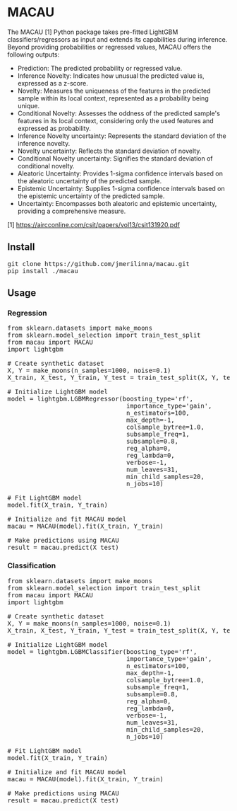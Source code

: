 # MACAU
The MACAU [1] Python package takes pre-fitted LightGBM classifiers/regressors as input and extends its capabilities during inference. Beyond providing probabilities or regressed values, MACAU offers the following outputs:

- Prediction: The predicted probability or regressed value.
- Inference Novelty: Indicates how unusual the predicted value is, expressed as a z-score.
- Novelty: Measures the uniqueness of the features in the predicted sample within its local context, represented as a probability being unique.
- Conditional Novelty: Assesses the oddness of the predicted sample's features in its local context, considering only the used features and expressed as probability.
- Inference Novelty uncertainty: Represents the standard deviation of the inference novelty.
- Novelty uncertainty: Reflects the standard deviation of novelty.
- Conditional Novelty uncertainty: Signifies the standard deviation of conditional novelty.
- Aleatoric Uncertainty: Provides 1-sigma confidence intervals based on the aleatoric uncertainty of the predicted sample.
- Epistemic Uncertainty: Supplies 1-sigma confidence intervals based on the epistemic uncertainty of the predicted sample.
- Uncertainty: Encompasses both aleatoric and epistemic uncertainty, providing a comprehensive measure.

[1] https://aircconline.com/csit/papers/vol13/csit131920.pdf

## Install
<pre>
git clone https://github.com/jmerilinna/macau.git
pip install ./macau
</pre>
## Usage

### Regression
<pre>
from sklearn.datasets import make_moons
from sklearn.model_selection import train_test_split
from macau import MACAU
import lightgbm

# Create synthetic dataset
X, Y = make_moons(n_samples=1000, noise=0.1)
X_train, X_test, Y_train, Y_test = train_test_split(X, Y, test_size=0.25)

# Initialize LightGBM model
model = lightgbm.LGBMRegressor(boosting_type='rf',
                                importance_type='gain',
                                n_estimators=100,
                                max_depth=-1,
                                colsample_bytree=1.0,
                                subsample_freq=1,
                                subsample=0.8,
                                reg_alpha=0,
                                reg_lambda=0,
                                verbose=-1,
                                num_leaves=31,
                                min_child_samples=20,
                                n_jobs=10)

# Fit LightGBM model
model.fit(X_train, Y_train)

# Initialize and fit MACAU model
macau = MACAU(model).fit(X_train, Y_train)

# Make predictions using MACAU
result = macau.predict(X_test)
</pre>


### Classification
<pre>
from sklearn.datasets import make_moons
from sklearn.model_selection import train_test_split
from macau import MACAU
import lightgbm

# Create synthetic dataset
X, Y = make_moons(n_samples=1000, noise=0.1)
X_train, X_test, Y_train, Y_test = train_test_split(X, Y, test_size=0.25)

# Initialize LightGBM model
model = lightgbm.LGBMClassifier(boosting_type='rf',
                                importance_type='gain',
                                n_estimators=100,
                                max_depth=-1,
                                colsample_bytree=1.0,
                                subsample_freq=1,
                                subsample=0.8,
                                reg_alpha=0,
                                reg_lambda=0,
                                verbose=-1,
                                num_leaves=31,
                                min_child_samples=20,
                                n_jobs=10)

# Fit LightGBM model
model.fit(X_train, Y_train)

# Initialize and fit MACAU model
macau = MACAU(model).fit(X_train, Y_train)

# Make predictions using MACAU
result = macau.predict(X_test)
</pre>
